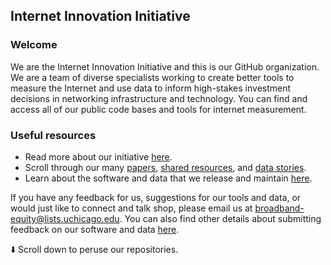 ## Internet Innovation Initiative

### Welcome
We are the Internet Innovation Initiative and this is our GitHub organization. We are a team of diverse specialists working to create better tools to measure the Internet and use data to inform high-stakes investment decisions in networking infrastructure and technology. You can find and access all of our public code bases and tools for internet measurement.

### Useful resources

- Read more about our initiative [here](https://internetequity.uchicago.edu/about/).
- Scroll through our many [papers](https://internetequity.uchicago.edu/research/), [shared resources](https://internetequity.uchicago.edu/resources/), and [data stories](https://internetequity.uchicago.edu/data-stories/).
- Learn about the software and data that we release and maintain [here](https://internetequity.org/).

If you have any feedback for us, suggestions for our tools and data, or would just like to connect and talk shop, please email us at broadband-equity@lists.uchicago.edu. You can also find other details about submitting feedback on our software and data [here](https://internetequity.org/feedback/submitting-feedback.html).

⬇️ Scroll down to peruse our repositories.
